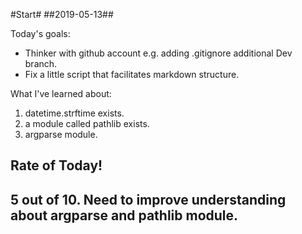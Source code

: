 
#Start#
##2019-05-13##

Today's goals:
* Thinker with github account e.g. adding .gitignore additional Dev branch.
* Fix a little script that facilitates markdown structure. 

What I've learned about:
1. datetime.strftime exists.
2. a module called pathlib exists.
3. argparse module.

## Rate of Today! ##
5 out of 10. 
Need to improve understanding about argparse and pathlib module. 
---
